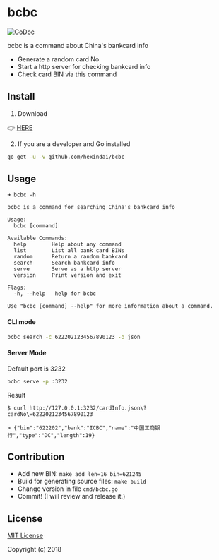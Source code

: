 bcbc
======

[![GoDoc](https://godoc.org/github.com/hexindai/bcbc/bank?status.svg)](https://godoc.org/github.com/hexindai/bcbc/bank)

bcbc is a command about China's bankcard info

* Generate a random card No
* Start a http server for checking bankcard info
* Check card BIN via this command

## Install

1. Download

:point_right: [HERE](https://github.com/hexindai/bcbc/releases)

2. If you are a developer and Go installed

```bash
go get -u -v github.com/hexindai/bcbc
```

## Usage

```
➜ bcbc -h

bcbc is a command for searching China's bankcard info

Usage:
  bcbc [command]

Available Commands:
  help        Help about any command
  list        List all bank card BINs
  random      Return a random bankcard
  search      Search bankcard info
  serve       Serve as a http server
  version     Print version and exit

Flags:
  -h, --help   help for bcbc

Use "bcbc [command] --help" for more information about a command.
```

#### CLI mode

```bash
bcbc search -c 6222021234567890123 -o json
```

#### Server Mode

Default port is 3232

```bash
bcbc serve -p :3232
```

Result

```
$ curl http://127.0.0.1:3232/cardInfo.json\?cardNo\=6222021234567890123

> {"bin":"622202","bank":"ICBC","name":"中国工商银行","type":"DC","length":19}
```

## Contribution

* Add new BIN: `make add len=16 bin=621245`
* Build for generating source files: `make build`
* Change version in file `cmd/bcbc.go`
* Commit! (I will review and release it.)

## License

[MIT License](LICENSE)

Copyright (c) 2018
